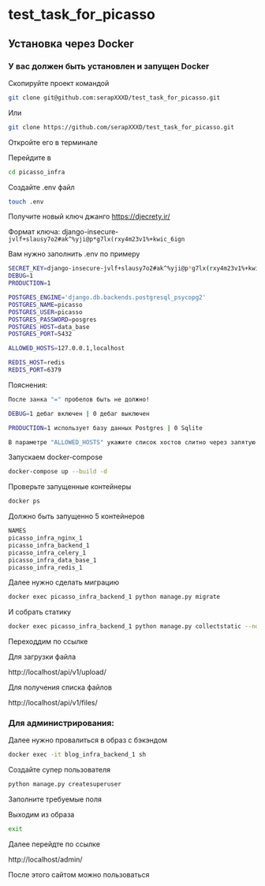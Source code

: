 # test_task_for_picasso

## Установка через Docker

### У вас должен быть установлен и запущен Docker


Скопируйте проект командой 
 ```bash
git clone git@github.com:serapXXXD/test_task_for_picasso.git
 ```
Или
 ```bash
git clone https://github.com/serapXXXD/test_task_for_picasso.git
 ```
Откройте его в терминале

Перейдите в 
 ```bash
cd picasso_infra
 ```

Создайте .env файл
 ```bash
touch .env
 ```

Получите новый ключ джанго 
https://djecrety.ir/

Формат ключа:
django-insecure-```jvlf+slausy7o2#ak^%yji@p*g7lx(rxy4m23v1%+kwic_6ign```


Вам нужно заполнить .env по примеру

 ```bash
SECRET_KEY=django-insecure-jvlf+slausy7o2#ak^%yji@p*g7lx(rxy4m23v1%+kwic_6ign
DEBUG=1 
PRODUCTION=1 

POSTGRES_ENGINE='django.db.backends.postgresql_psycopg2'
POSTGRES_NAME=picasso
POSTGRES_USER=picasso
POSTGRES_PASSWORD=posgres
POSTGRES_HOST=data_base
POSTGRES_PORT=5432

ALLOWED_HOSTS=127.0.0.1,localhost

REDIS_HOST=redis
REDIS_PORT=6379
 ```
Пояснения:
 ```bash
После занка "=" пробелов быть не должно!

DEBUG=1 дебаг включен | 0 дебаг выключен

PRODUCTION=1 использует базу данных Postgres | 0 Sqlite

В параметре "ALLOWED_HOSTS" укажите список хостов слитно через запятую
 ```

Запускаем docker-compose

 ```bash
docker-compose up --build -d

 ```

Проверьте запущенные контейнеры 

 ```bash
docker ps
 ```
Должно быть запущенно 5 контейнеров
 ```bash
NAMES
picasso_infra_nginx_1
picasso_infra_backend_1
picasso_infra_celery_1
picasso_infra_data_base_1
picasso_infra_redis_1
 ```

Далее нужно сделать миграцию
 ```bash
docker exec picasso_infra_backend_1 python manage.py migrate
 ```

И собрать статику
 ```bash
docker exec picasso_infra_backend_1 python manage.py collectstatic --no-input
 ```
Переходдим по ссылке

Для загрузки файла

http://localhost/api/v1/upload/

Для получения списка файлов

http://localhost/api/v1/files/

### Для администрирования:

Далее нужно провалиться в образ с бэкэндом
 ```bash
docker exec -it blog_infra_backend_1 sh
 ```

Создайте супер пользователя 
 ```bash
python manage.py createsuperuser
 ```
Заполните требуемые поля

Выходим из образа
 ```bash
exit
 ```

Далее перейдте по ссылке 

http://localhost/admin/

После этого сайтом можно пользоваться